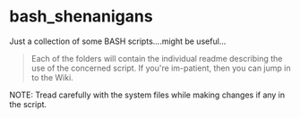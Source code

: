 # bash_shenanigans
Just a collection of some BASH scripts....might be useful...

> Each of the folders will contain the individual readme describing the use of the concerned script. 
> If you're im-patient, then you can jump in to the Wiki.

NOTE: Tread carefully with the system files while making changes if any in the script.
